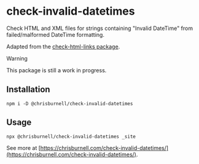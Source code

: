 # check-invalid-datetimes

Check HTML and XML files for strings containing "Invalid DateTime" from failed/malformed DateTime formatting.

Adapted from the [check-html-links package](https://www.npmjs.com/package/check-html-links).

> [!WARNING]
> This package is still a work in progress.

## Installation

```
npm i -D @chrisburnell/check-invalid-datetimes
```

## Usage

```
npx @chrisburnell/check-invalid-datetimes _site
```

See more at [https://chrisburnell.com/check-invalid-datetimes/](https://chrisburnell.com/check-invalid-datetimes/).
